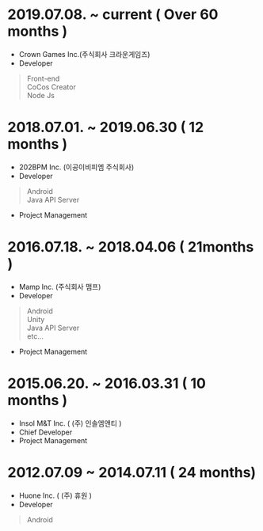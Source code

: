 # 2019.07.08. ~ current ( Over 60 months )
 - Crown Games Inc.(주식회사 크라운게임즈)
 - Developer 
  > Front-end
  > <br>
  > CoCos Creator 
  > <br>
  > Node Js

# 2018.07.01. ~ 2019.06.30 ( 12 months )
 - 202BPM Inc. (이공이비피엠 주식회사)
 - Developer
  > Android
  > <br>
  > Java API Server
 - Project Management

# 2016.07.18. ~ 2018.04.06 ( 21months )
 - Mamp Inc. (주식회사 맴프)
 - Developer
  > Android
  > <br>
  > Unity
  > <br>
  > Java API Server
  > <br>
  > etc...
 - Project Management

# 2015.06.20. ~ 2016.03.31 ( 10 months )
 - Insol M&T Inc. ( (주) 인솔엠앤티 )
 - Chief Developer
 - Project Management

# 2012.07.09 ~ 2014.07.11 ( 24 months)
 - Huone Inc. ( (주) 휴원 )
 - Developer
  > Android
